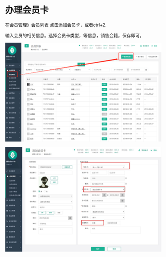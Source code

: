 # 办理会员卡

在会员管理》会员列表 点击添加会员卡，或者ctrl+2.

输入会员的相关信息。选择会员卡类型，等信息，销售会籍，保存即可。

![](../.gitbook/assets/1%20%2835%29.png)

![](../.gitbook/assets/2%20%285%29.jpg)

